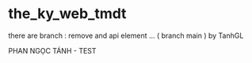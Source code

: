 # the_ky_web_tmdt
there are branch : remove and api element ... ( branch main ) by TanhGL

PHAN NGỌC TÁNH - TEST 
